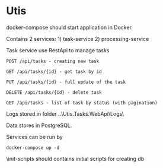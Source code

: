 # Utis

docker-compose should start application in Docker.

Contains 2 services: 
    1) task-service
    2) processing-service

Task service use RestApi to manage tasks

    POST /api/tasks - creating new task

    GET /api/tasks/{id} - get task by id

    PUT /api/tasks/{id} - full update of the task
    
    DELETE /api/tasks/{id} - delete task

    GET /api/tasks - list of task by status (with pagination)

Logs stored in folder ..\Utis.Tasks.WebApi\Logs\

Data stores in PostgreSQL.

Services can be run by  
 
    docker-compose up -d

\init-scripts should contains initial scripts for creating db







